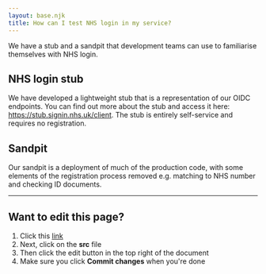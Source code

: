 ```yaml
---
layout: base.njk
title: How can I test NHS login in my service?
---
```


 We have a stub and a sandpit that development teams can use to familiarise themselves with NHS login.

 ## NHS login stub
 We have developed a lightweight stub that is a representation of our OIDC endpoints. You can find out more about the stub and access it here: https://stub.signin.nhs.uk/client. The stub is entirely self-service and requires no registration.

 ## Sandpit
 Our sandpit is a deployment of much of the production code, with some elements of the registration process removed e.g. matching to NHS number and checking ID documents.

 ***
## Want to edit this page?
1. Click this [link](https://github.com/faithmawi/nhs-dev-docs)
2. Next, click on the **src** file
2. Then click the edit button in the top right of the document
3. Make sure you click **Commit changes** when you're done